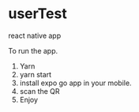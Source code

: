 # userTest
react native app

To run the app.

1. Yarn
2. yarn start
3. install expo go app in your mobile.
4. scan the QR
5. Enjoy
